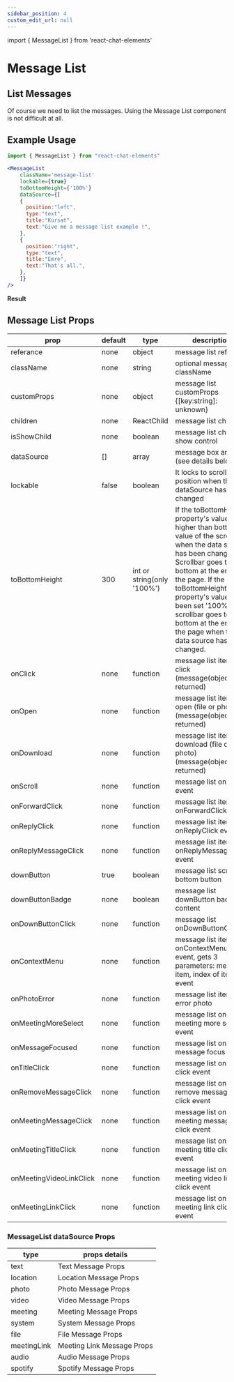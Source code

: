 ```yaml
---
sidebar_position: 4
custom_edit_url: null
---
```

import { MessageList } from 'react-chat-elements'

# Message List

## List Messages

Of course we need to list the messages. Using the Message List component is not difficult at all.

<div style={{ color:"black", margin:"50px 0px"}}>
  <MessageList
	className='message-list'
	lockable={true}
	toBottomHeight={'100%'}
	dataSource={[
	    {
	      position:"left",
        type:"text",
        title:"Emre",
        text:"Hi there !",
	    },
      {
	      position:"left",
        type:"text",
        title:"Esra",
        text:"Hii !",
	    },
      {
	      position:"right",
        type:"text",
        title:"Kursat",
        text:"Heyy ! How are you ?",
	    },
	]} />
</div>

## Example Usage

```jsx
import { MessageList } from "react-chat-elements"

<MessageList
	className='message-list'
	lockable={true}
	toBottomHeight={'100%'}
	dataSource={[
    {
      position:"left",
      type:"text",
      title:"Kursat",
      text:"Give me a message list example !",
    },
    {
      position:"right",
      type:"text",
      title:"Emre",
      text:"That's all.",
    },
	]}
/>
```

**Result**

<div style={{ color:"black"}}>
  <MessageList
    className='message-list'
    lockable={true}
    toBottomHeight={'100%'}
    dataSource={[
      {
        position:"left",
        type:"text",
        title:"Kursat",
        text:"Give me a message list example !",
      },
      {
        position:"right",
        type:"text",
        title:"Emre",
        text:"That's all.",
      },
    ]} />
</div>

## Message List Props


| prop                    | default | type                       | description                                                                                                                                                                                                                                                                                                                |
|-------------------------|---------|----------------------------|----------------------------------------------------------------------------------------------------------------------------------------------------------------------------------------------------------------------------------------------------------------------------------------------------------------------------|
| referance               | none    | object                     | message list ref                                                                                                                                                                                                                                                                                                           |
| className               | none    | string                     | optional message list className                                                                                                                                                                                                                                                                                            |
| customProps             | none    | object                     | message list customProps {[key:string]: unknown}                                                                                                                                                                                                                                                                           |
| children                | none    | ReactChild                 | message list children                                                                                                                                                                                                                                                                                                      |
| isShowChild             | none    | boolean                    | message list child show control                                                                                                                                                                                                                                                                                            |
| dataSource              | []      | array                      | message box array (see details below)                                                                                                                                                                                                                                                                                                         |
| lockable                | false   | boolean                    | It locks to scroll position when the dataSource has been changed                                                                                                                                                                                                                                                           |
| toBottomHeight          | 300     | int or string(only '100%') | If the toBottomHeight property's value higher than bottom value of the scrollbar when the data source has been changed Scrollbar goes to bottom at the end of the page. If the toBottomHeight property's value has been set '100%', scrollbar goes to bottom at the end of the page when the data source has been changed. |
| onClick                 | none    | function                   | message list item on click (message(object) is returned)                                                                                                                                                                                                                                                                   |
| onOpen                  | none    | function                   | message list item on open (file or photo) (message(object) is returned)                                                                                                                                                                                                                                                    |
| onDownload              | none    | function                   | message list item on download (file or photo) (message(object) is returned)                                                                                                                                                                                                                                                |
| onScroll                | none    | function                   | message list onScroll event                                                                                                                                                                                                                                                                                                |
| onForwardClick          | none    | function                   | message list item onForwardClick event                                                                                                                                                                                                                                                                                     |
| onReplyClick            | none    | function                   | message list item onReplyClick event                                                                                                                                                                                                                                                                                       |
| onReplyMessageClick     | none    | function                   | message list item onReplyMessageClick event                                                                                                                                                                                                                                                                                |
| downButton              | true    | boolean                    | message list scroll to bottom button                                                                                                                                                                                                                                                                                       |
| downButtonBadge         | none    | boolean                    | message list downButton badge content                                                                                                                                                                                                                                                                                      |
| onDownButtonClick       | none    | function                   | message list onDownButtonClick                                                                                                                                                                                                                                                                                             |
| onContextMenu           | none    | function                   | message list item onContextMenu event, gets 3 parameters: message item, index of item, event                                                                                                                                                                                                                               |
| onPhotoError            | none    | function                   | message list item on error photo                                                                                                                                                                                                                                                                                           |
| onMeetingMoreSelect     | none    | function                   | message list on meeting more select event                                                                                                                                                                                                                                                                                  |
| onMessageFocused        | none    | function                   | message list on message focus event                                                                                                                                                                                                                                                                                        |
| onTitleClick            | none    | function                   | message list on title click event                                                                                                                                                                                                                                                                                          |
| onRemoveMessageClick    | none    | function                   | message list on remove message click event                                                                                                                                                                                                                                                                                 |
| onMeetingMessageClick   | none    | function                   | message list on meeting message click event                                                                                                                                                                                                                                                                                |
| onMeetingTitleClick     | none    | function                   | message list on meeting title click event                                                                                                                                                                                                                                                                                  |
| onMeetingVideoLinkClick | none    | function                   | message list on meeting video link click event                                                                                                                                                                                                                                                                             |
| onMeetingLinkClick      | none    | function                   | message list on meeting link click event                                                                                                                                                                                                                                                                                   |


### MessageList dataSource Props


| type        | props details              |
|-------------|----------------------------|
| text        | Text Message Props         |
| location    | Location Message Props     |
| photo       | Photo Message Props        |
| video       | Video Message Props        |
| meeting     | Meeting Message Props      |
| system      | System Message Props       |
| file        | File Message Props         |
| meetingLink | Meeting Link Message Props |
| audio       | Audio Message Props        |
| spotify     | Spotify Message Props      |